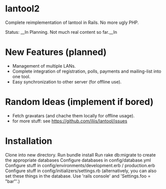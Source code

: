lantool2
========

Complete reimplementation of lantool in Rails. No more ugly PHP.

Status: __In Planning. Not much real content so far.__In


New Features (planned)
============

- Management of multiple LANs.
- Complete integration of registration, polls, payments and mailing-list into one tool.
- Easy synchronization to other server (for offline use).


Random Ideas (implement if bored)
============

- Fetch gravatars (and chache them locally for offline usage).
- for more stuff: see https://github.com/iliis/lantool/issues


Installation
============

Clone into new directory.
Run bundle install
Run rake db:migrate to create the appropriate databases
Configure databases in config/database.yml 
Configure stuff in config/environments/development.erb / production.erb
Configure stuff in config/initializers/settings.rb (alternatively, you can also set these things in the database. Use 'rails console' and 'Settings.foo = "bar"'.)
